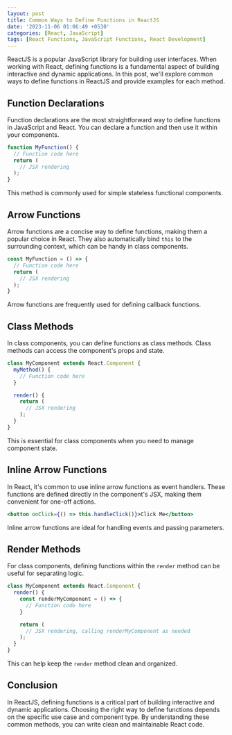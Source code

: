 ```yaml
---
layout: post
title: Common Ways to Define Functions in ReactJS
date: '2023-11-06 01:06:49 +0530'
categories: [React, JavaScript]
tags: [React Functions, JavaScript Functions, React Development]
---
```


ReactJS is a popular JavaScript library for building user interfaces. When working with React, defining functions is a fundamental aspect of building interactive and dynamic applications. In this post, we'll explore common ways to define functions in ReactJS and provide examples for each method.

## Function Declarations

Function declarations are the most straightforward way to define functions in JavaScript and React. You can declare a function and then use it within your components.

```jsx
function MyFunction() {
  // Function code here
  return (
    // JSX rendering
  );
}
```

This method is commonly used for simple stateless functional components.

## Arrow Functions

Arrow functions are a concise way to define functions, making them a popular choice in React. They also automatically bind `this` to the surrounding context, which can be handy in class components.

```jsx
const MyFunction = () => {
  // Function code here
  return (
    // JSX rendering
  );
}
```

Arrow functions are frequently used for defining callback functions.

## Class Methods

In class components, you can define functions as class methods. Class methods can access the component's props and state.

```jsx
class MyComponent extends React.Component {
  myMethod() {
    // Function code here
  }

  render() {
    return (
      // JSX rendering
    );
  }
}
```

This is essential for class components when you need to manage component state.

## Inline Arrow Functions

In React, it's common to use inline arrow functions as event handlers. These functions are defined directly in the component's JSX, making them convenient for one-off actions.

```jsx
<button onClick={() => this.handleClick()}>Click Me</button>
```

Inline arrow functions are ideal for handling events and passing parameters.

## Render Methods

For class components, defining functions within the `render` method can be useful for separating logic.

```jsx
class MyComponent extends React.Component {
  render() {
    const renderMyComponent = () => {
      // Function code here
    }

    return (
      // JSX rendering, calling renderMyComponent as needed
    );
  }
}
```

This can help keep the `render` method clean and organized.

## Conclusion

In ReactJS, defining functions is a critical part of building interactive and dynamic applications. Choosing the right way to define functions depends on the specific use case and component type. By understanding these common methods, you can write clean and maintainable React code.